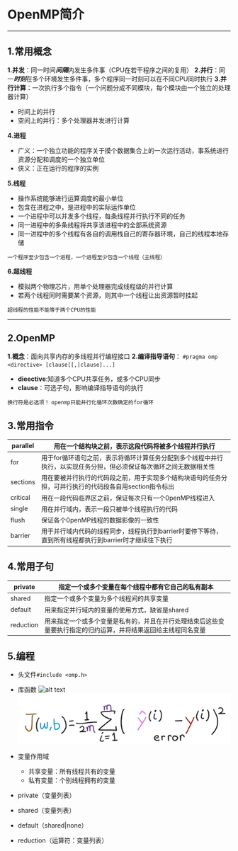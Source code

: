 # OpenMP简介

---
## 1.常用概念
**1.并发**：同一时间***间隔***内发生多件事（CPU在若干程序之间的复用）
**2.并行**：同一***时刻***在多个环境发生多件事，多个程序同一时刻可以在不同CPU同时执行
**3.并行计算**：一次执行多个指令（一个问题分成不同模块，每个模块由一个独立的处理器计算）
- 时间上的并行
- 空间上的并行：多个处理器并发进行计算

**4.进程**
- 广义：一个独立功能的程序关于摸个数据集合上的一次运行活动，事系统进行资源分配和调度的一个独立单位
- 侠义：正在运行的程序的实例

**5.线程**
- 操作系统能够进行运算调度的最小单位
- 包含在进程之中，是进程中的实际运作单位
- 一个进程中可以并发多个线程，每条线程并行执行不同的任务
- 同一进程中的多条线程将共享该进程中的全部系统资源
- 同一进程中的多个线程有各自的调用栈自己的寄存器环境，自己的线程本地存储

`一个程序至少包含一个进程，一个进程至少包含一个线程（主线程）`

**6.超线程**
- 模拟两个物理芯片，用单个处理器完成线程级的并行计算
- 若两个线程同时需要某个资源，则其中一个线程让出资源暂时挂起

`超线程的性能不能等于两个CPU的性能`

---
## 2.OpenMP
**1.概念**：面向共享内存的多线程并行编程接口
**2.编译指导语句**：
`#pragma omp <directive> [clause[[,]clause]...]`
- **dieective**:知道多个CPU共享任务，或多个CPU同步
- **clause**：可选子句，影响编译指导语句的执行

`换行符是必选项！`
`openmp只能并行化循环次数确定的for循环`

## 3.常用指令
|parallel|用在一个结构块之前，表示这段代码将被多个线程并行执行|
|---|-----|
|for|用于for循环语句之前，表示将循环计算任务分配到多个线程中并行执行，以实现任务分担，但必须保证每次循环之间无数据相关性|
|sections|用在要被并行执行的代码段之前，用于实现多个结构块语句的任务分担，可并行执行的代码段各自用section指令标出|
|critical|用在一段代码临界区之前，保证每次只有一个0penMP线程进入|
|single|用在并行域内，表示一段只被单个线程执行的代码|
|flush|保证各个0penMP线程的数据影像的一致性|
|barrier|用于并行域内代码的线程同步，线程执行到barrier时要停下等待，直到所有线程都执行到barrier时才继续往下执行|

## 4.常用子句

|private|指定一个或多个变量在每个线程中都有它自己的私有副本|
|---|---|
|shared|指定一个或多个变量为多个线程间的共享变量|
|default|用来指定并行域内的变量的使用方式，缺省是shared|
|reduction|用来指定一个或多个变量是私有的，并且在并行处理结束后这些变量要执行指定的归约运算，并将结果返回给主线程同名变量|

## 5.编程
- 头文件`#include <omp.h>`
- 库函数
 ![alt text](b241334ccf9aa85245ada60e173d4100.png)
![alt text](image.png)

- 变量作用域
  - 共享变量：所有线程共有的变量
  - 私有变量：个别线程拥有的变量
- private（变量列表）
- shared（变量列表）
- default（shared|none）
- reduction（运算符：变量列表）



